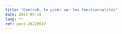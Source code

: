 ```yaml
---
title: "Geotrek, le point sur les fonctionnalités"
date: 2022-09-19
lang: fr
ref: post-20220919
---
```



